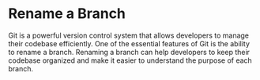 # Rename a Branch

Git is a powerful version control system that allows developers to manage their codebase efficiently. One of the essential features of Git is the ability to rename a branch. Renaming a branch can help developers to keep their codebase organized and make it easier to understand the purpose of each branch.
